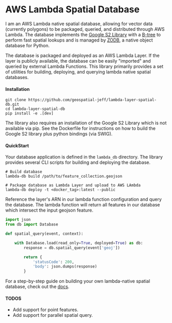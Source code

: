 # AWS Lambda Spatial Database

I am an AWS Lambda native spatial database, allowing for vector data (currently polygons) to be packaged, queried, and distributed through AWS Lambda.  The database implements the [Google S2 Library](http://s2geometry.io/) with a [B-tree](https://pythonhosted.org/BTrees/) to perform fast spatial lookups and is managed by [ZODB](http://www.zodb.org/en/latest/index.html), a native object database for Python.

The database is packaged and deployed as an AWS Lambda Layer.  If the layer is publicly available, the database can be easily "imported" and queried by external Lambda Functions.  This library primarily provides a set of utilities for building, deploying, and querying lambda native spatial databases.


#### Installation
```
git clone https://github.com/geospatial-jeff/lambda-layer-spatial-db.git
cd lambda-layer-spatial-db
pip install -e .[dev]
```

The library also requires an installation of the Google S2 Library which is not available via pip.  See the Dockerfile for instructions on how to build the Google S2 library plus python bindings (via SWIG). 

#### QuickStart
Your database application is defined in the `lambda_db` directory.  The library provides several CLI scripts for building and deploying the database.

```
# Build database
lambda-db build /path/to/feature_collection.geojson

# Package database as Lambda Layer and upload to AWS LAmbda
lambda-db deploy -t <docker_tag>:latest --public
```

Reference the layer's ARN in our lambda function configuration and query the database.  The lambda function will return all features in our database which intersect the input geojson feature.

```python
import json
from db import Database

def spatial_query(event, context):

    with Database.load(read_only=True, deployed=True) as db:
        response = db.spatial_query(event['geoj'])

        return {
            'statusCode': 200,
            'body': json.dumps(response)
        }
```

For a step-by-step guide on building your own lambda-native spatial database, check out the [docs](/docs/README.md).

#### TODOS

- Add support for point features.
- Add support for parallel spatial query.